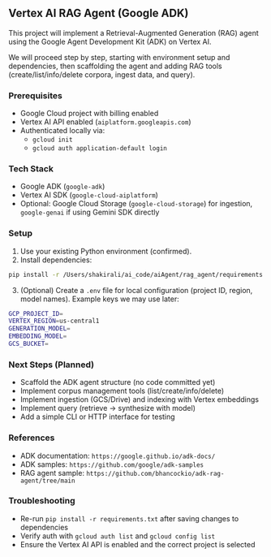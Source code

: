 ## Vertex AI RAG Agent (Google ADK)

This project will implement a Retrieval-Augmented Generation (RAG) agent using the Google Agent Development Kit (ADK) on Vertex AI.

We will proceed step by step, starting with environment setup and dependencies, then scaffolding the agent and adding RAG tools (create/list/info/delete corpora, ingest data, and query).

### Prerequisites
- Google Cloud project with billing enabled
- Vertex AI API enabled (`aiplatform.googleapis.com`)
- Authenticated locally via:
  - `gcloud init`
  - `gcloud auth application-default login`

### Tech Stack
- Google ADK (`google-adk`)
- Vertex AI SDK (`google-cloud-aiplatform`)
- Optional: Google Cloud Storage (`google-cloud-storage`) for ingestion, `google-genai` if using Gemini SDK directly

### Setup
1) Use your existing Python environment (confirmed).
2) Install dependencies:

```bash
pip install -r /Users/shakirali/ai_code/aiAgent/rag_agent/requirements.txt
```

3) (Optional) Create a `.env` file for local configuration (project ID, region, model names). Example keys we may use later:

```bash
GCP_PROJECT_ID=
VERTEX_REGION=us-central1
GENERATION_MODEL=
EMBEDDING_MODEL=
GCS_BUCKET=
```

### Next Steps (Planned)
- Scaffold the ADK agent structure (no code committed yet)
- Implement corpus management tools (list/create/info/delete)
- Implement ingestion (GCS/Drive) and indexing with Vertex embeddings
- Implement query (retrieve → synthesize with model)
- Add a simple CLI or HTTP interface for testing

### References
- ADK documentation: `https://google.github.io/adk-docs/`
- ADK samples: `https://github.com/google/adk-samples`
- RAG agent sample: `https://github.com/bhancockio/adk-rag-agent/tree/main`

### Troubleshooting
- Re-run `pip install -r requirements.txt` after saving changes to dependencies
- Verify auth with `gcloud auth list` and `gcloud config list`
- Ensure the Vertex AI API is enabled and the correct project is selected


